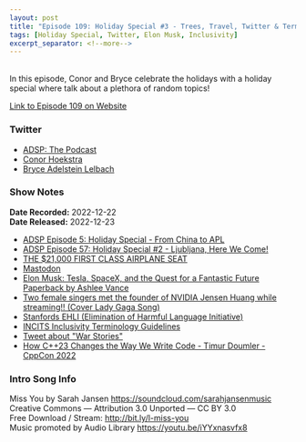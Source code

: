 ```yaml
---
layout: post
title: "Episode 109: Holiday Special #3 - Trees, Travel, Twitter & Terminology!"
tags: [Holiday Special, Twitter, Elon Musk, Inclusivity]
excerpt_separator: <!--more-->
---
```


<div id="buzzsprout-player-11923435"></div><script src="https://www.buzzsprout.com/1501960/11923435-episode-109-holiday-special-3-trees-travel-twitter-terminology.js?container_id=buzzsprout-player-11923435&player=small" type="text/javascript" charset="utf-8"></script>

<br>In this episode, Conor and Bryce celebrate the holidays with a holiday special where talk about a plethora of random topics!
 
<!--more-->

[Link to Episode 109 on Website](https://adspthepodcast.com/2022/12/23/Episode-109.html)

### Twitter
 
* [ADSP: The Podcast](https://twitter.com/adspthepodcast) 
* [Conor Hoekstra](https://twitter.com/code_report)
* [Bryce Adelstein Lelbach](https://twitter.com/blelbach)

### Show Notes
 
**Date Recorded:** 2022-12-22 <br>
**Date Released:** 2022-12-23

* [ADSP Episode 5: Holiday Special - From China to APL](https://adspthepodcast.com/2020/12/25/Episode-5.html)
* [ADSP Episode 57: Holiday Special #2 - Ljubljana, Here We Come!](https://adspthepodcast.com/2021/12/24/Episode-57.html)
* [THE $21,000 FIRST CLASS AIRPLANE SEAT](https://www.youtube.com/watch?v=84WIaK3bl_s)
* [Mastodon](https://mastodon.social/)
* [Elon Musk: Tesla, SpaceX, and the Quest for a Fantastic Future Paperback by Ashlee Vance](https://www.amazon.com/Elon-Musk-SpaceX-Fantastic-Future/dp/006230125X)
* [Two female singers met the founder of NVIDIA Jensen Huang while streaming!! (Cover Lady Gaga Song)](https://www.youtube.com/watch?v=uL8KEzQ0J84)
* [Stanfords EHLI (Elimination of Harmful Language Initiative)](https://s.wsj.net/public/resources/documents/stanfordlanguage.pdf)
* [INCITS Inclusivity Terminology Guidelines](https://standards.incits.org/apps/group_public/document.php?document_id=131246&wg_abbrev=eb)
* [Tweet about "War Stories"](https://twitter.com/timur_audio/status/1602979446231035905)
* [How C++23 Changes the Way We Write Code - Timur Doumler - CppCon 2022](https://www.youtube.com/watch?v=eD-ceG-oByA)

### Intro Song Info
 
Miss You by Sarah Jansen https://soundcloud.com/sarahjansenmusic<br>
Creative Commons — Attribution 3.0 Unported — CC BY 3.0<br>
Free Download / Stream: http://bit.ly/l-miss-you<br>
Music promoted by Audio Library https://youtu.be/iYYxnasvfx8<br>